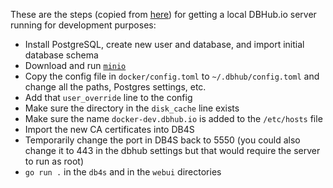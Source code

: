 These are the steps (copied from [here](https://github.com/sqlitebrowser/dbhub.io/issues/129#issuecomment-655710682)) for getting a local DBHub.io server running for development purposes:

- Install PostgreSQL, create new user and database, and import initial database schema
- Download and run [```minio```](https://min.io)
- Copy the config file in ```docker/config.toml``` to ```~/.dbhub/config.toml``` and change all the paths, Postgres settings, etc.
- Add that ```user_override``` line to the config
- Make sure the directory in the ```disk_cache``` line exists
- Make sure the name ```docker-dev.dbhub.io``` is added to the ```/etc/hosts``` file
- Import the new CA certificates into DB4S
- Temporarily change the port in DB4S back to 5550 (you could also change it to 443 in the dbhub settings but that would require the server to run as root)
- ```go run .``` in the ```db4s``` and in the ```webui``` directories